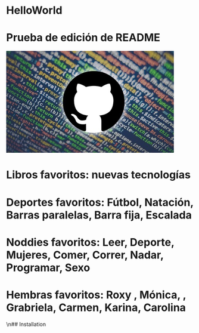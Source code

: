 # HelloWorld

# Prueba de edición de README

![headshot](github.jpg)

# Libros favoritos: nuevas tecnologías

# Deportes favoritos: Fútbol, Natación, Barras paralelas, Barra fija, Escalada

# Noddies favoritos: Leer, Deporte, Mujeres, Comer, Correr, Nadar, Programar, Sexo

# Hembras favoritos: Roxy , Mónica, , Grabriela, Carmen, Karina, Carolina

\n## Installation
